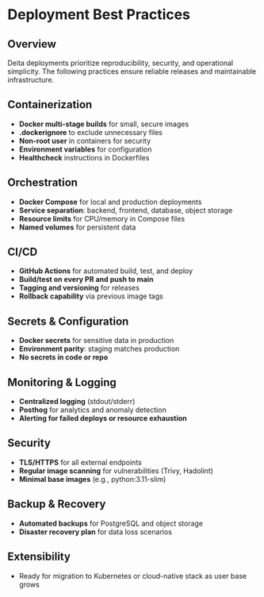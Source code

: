 # Deployment Best Practices

## Overview
Deita deployments prioritize reproducibility, security, and operational simplicity. The following practices ensure reliable releases and maintainable infrastructure.

## Containerization
- **Docker multi-stage builds** for small, secure images
- **.dockerignore** to exclude unnecessary files
- **Non-root user** in containers for security
- **Environment variables** for configuration
- **Healthcheck** instructions in Dockerfiles

## Orchestration
- **Docker Compose** for local and production deployments
- **Service separation**: backend, frontend, database, object storage
- **Resource limits** for CPU/memory in Compose files
- **Named volumes** for persistent data

## CI/CD
- **GitHub Actions** for automated build, test, and deploy
- **Build/test on every PR and push to main**
- **Tagging and versioning** for releases
- **Rollback capability** via previous image tags

## Secrets & Configuration
- **Docker secrets** for sensitive data in production
- **Environment parity**: staging matches production
- **No secrets in code or repo**

## Monitoring & Logging
- **Centralized logging** (stdout/stderr)
- **Posthog** for analytics and anomaly detection
- **Alerting for failed deploys or resource exhaustion**

## Security
- **TLS/HTTPS** for all external endpoints
- **Regular image scanning** for vulnerabilities (Trivy, Hadolint)
- **Minimal base images** (e.g., python:3.11-slim)

## Backup & Recovery
- **Automated backups** for PostgreSQL and object storage
- **Disaster recovery plan** for data loss scenarios

## Extensibility
- Ready for migration to Kubernetes or cloud-native stack as user base grows